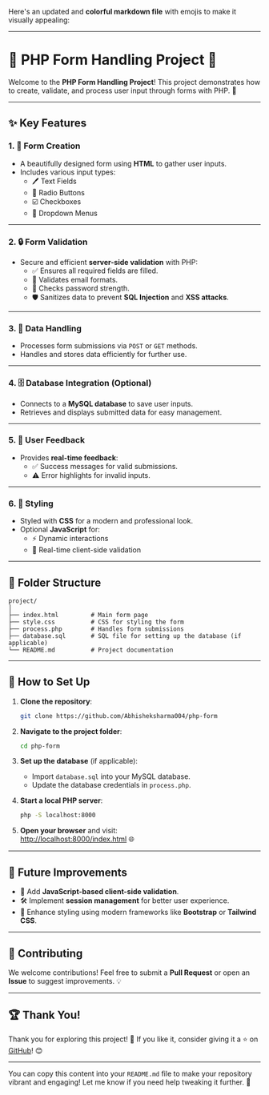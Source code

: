 Here's an updated and **colorful markdown file** with emojis to make it visually appealing:

---

# 🌟 **PHP Form Handling Project** 🌟

Welcome to the **PHP Form Handling Project**! This project demonstrates how to create, validate, and process user input through forms with PHP. 🚀

---

## ✨ **Key Features**

### 1. 📝 **Form Creation**
- A beautifully designed form using **HTML** to gather user inputs.  
- Includes various input types:
  - 🖊️ Text Fields
  - 🔘 Radio Buttons
  - ☑️ Checkboxes
  - 🔽 Dropdown Menus  

---

### 2. 🔒 **Form Validation**
- Secure and efficient **server-side validation** with PHP:
  - ✅ Ensures all required fields are filled.
  - 📧 Validates email formats.
  - 🔑 Checks password strength.
  - 🛡️ Sanitizes data to prevent **SQL Injection** and **XSS attacks**.

---

### 3. 💾 **Data Handling**
- Processes form submissions via `POST` or `GET` methods.  
- Handles and stores data efficiently for further use.

---

### 4. 🗄️ **Database Integration (Optional)**
- Connects to a **MySQL database** to save user inputs.  
- Retrieves and displays submitted data for easy management.

---

### 5. 📣 **User Feedback**
- Provides **real-time feedback**:
  - ✅ Success messages for valid submissions.  
  - ⚠️ Error highlights for invalid inputs.

---

### 6. 🎨 **Styling**
- Styled with **CSS** for a modern and professional look.  
- Optional **JavaScript** for:
  - ⚡ Dynamic interactions
  - 🚨 Real-time client-side validation  

---

## 📂 **Folder Structure**
```plaintext
project/
│
├── index.html         # Main form page
├── style.css          # CSS for styling the form
├── process.php        # Handles form submissions
├── database.sql       # SQL file for setting up the database (if applicable)
└── README.md          # Project documentation
```

---

## 🚀 **How to Set Up**

1. **Clone the repository**:  
   ```bash
   git clone https://github.com/Abhisheksharma004/php-form
   ```
2. **Navigate to the project folder**:  
   ```bash
   cd php-form
   ```
3. **Set up the database** (if applicable):  
   - Import `database.sql` into your MySQL database.  
   - Update the database credentials in `process.php`.

4. **Start a local PHP server**:  
   ```bash
   php -S localhost:8000
   ```

5. **Open your browser** and visit:  
   [http://localhost:8000/index.html](http://localhost:8000/index.html) 🌐

---

## 🌈 **Future Improvements**
- 🌟 Add **JavaScript-based client-side validation**.  
- 🛠️ Implement **session management** for better user experience.  
- 🎨 Enhance styling using modern frameworks like **Bootstrap** or **Tailwind CSS**.  

---

## 🤝 **Contributing**
We welcome contributions! Feel free to submit a **Pull Request** or open an **Issue** to suggest improvements. 💡

---

## 🏆 **Thank You!**
Thank you for exploring this project! 💖 If you like it, consider giving it a ⭐ on [GitHub](https://github.com/Abhisheksharma004/php-form)! 😊

---

You can copy this content into your `README.md` file to make your repository vibrant and engaging! Let me know if you need help tweaking it further. 🌟
